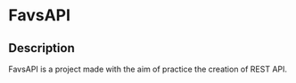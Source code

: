 # FavsAPI

## Description

FavsAPI is a project made with the aim of practice
the creation of REST API.
